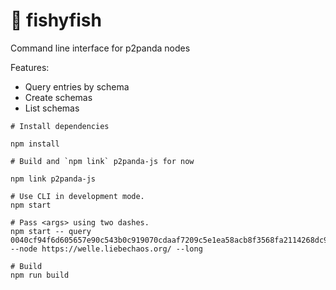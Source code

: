 # 🐡 fishyfish

Command line interface for p2panda nodes

Features:

- Query entries by schema
- Create schemas
- List schemas

```
# Install dependencies

npm install

# Build and `npm link` p2panda-js for now

npm link p2panda-js

# Use CLI in development mode.
npm start

# Pass <args> using two dashes.
npm start -- query 0040cf94f6d605657e90c543b0c919070cdaaf7209c5e1ea58acb8f3568fa2114268dc9ac3bafe12af277d286fce7dc59b7c0c348973c4e9dacbe79485e56ac2a702 --node https://welle.liebechaos.org/ --long

# Build
npm run build
```
